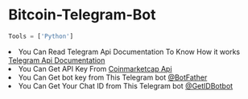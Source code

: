 # Bitcoin-Telegram-Bot

```Python
Tools = ['Python']
```
<li>You Can Read Telegram Api Documentation To Know How it works <a target="_blank" href="https://core.telegram.org/bots/api">Telegram Api Documentation</a>
<br>
<li>You Can Get API Key From <a target="_blank" href="https://coinmarketcap.com/api">Coinmarketcap Api</a>
<br>
<li>You Can Get bot key from This Telegram bot <a target="_blank" href="https://web.telegram.org/z/#93372553">@BotFather</a>
<br>
<li>You Can Get Your Chat ID from This Telegram bot <a target="_blank" href="https://web.telegram.org/z/#1115273825">@GetIDBotbot</a>
</ul>

